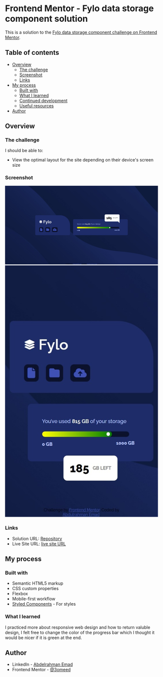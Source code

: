 # Frontend Mentor - Fylo data storage component solution

This is a solution to the [Fylo data storage component challenge on Frontend Mentor](https://www.frontendmentor.io/challenges/fylo-data-storage-component-1dZPRbV5n).

## Table of contents

- [Overview](#overview)
  - [The challenge](#the-challenge)
  - [Screenshot](#screenshot)
  - [Links](#links)
- [My process](#my-process)
  - [Built with](#built-with)
  - [What I learned](#what-i-learned)
  - [Continued development](#continued-development)
  - [Useful resources](#useful-resources)
- [Author](#author)

## Overview

### The challenge

I should be able to:

- View the optimal layout for the site depending on their device's screen size

### Screenshot

![](./images/desktop-screenshot.jpeg)
![](./images/mobile-screenshot.jpeg)

### Links

- Solution URL: [Repository](https://github.com/3omeed/data-storage-component)
- Live Site URL: [live site URL ](https://3omeed.github.io/data-storage-component/)

## My process

### Built with

- Semantic HTML5 markup
- CSS custom properties
- Flexbox
- Mobile-first workflow
- [Styled Components](https://styled-components.com/) - For styles

### What I learned

I practiced more about responsive web design and how to return valuble design, I felt free to
change the color of the progress bar which
I thought it would be nicer if it is green at the end.

## Author

- LinkedIn - [Abdelrahman Emad](https://www.linkedin.com/in/abdelrahman-emad-57bb10237/)
- Frontend Mentor - [@3omeed](https://www.frontendmentor.io/profile/3omeed)
